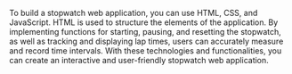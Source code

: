To build a stopwatch web application, you can use HTML, CSS, and JavaScript.
HTML is used to structure the elements of the application. By implementing functions for starting, pausing, and resetting the stopwatch, as well as tracking and displaying lap times, users can accurately measure and record time intervals. 
With these technologies and functionalities, you can create an interactive and user-friendly stopwatch web application.






